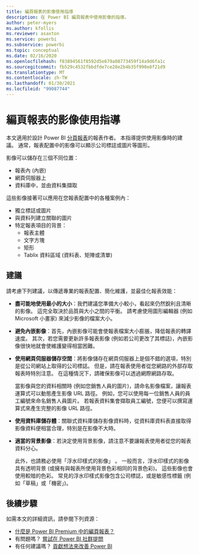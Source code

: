 ```yaml
---
title: 編頁報表的影像使用指導
description: 在 Power BI 編頁報表中使用影像的指導。
author: peter-myers
ms.author: kfollis
ms.reviewer: asaxton
ms.service: powerbi
ms.subservice: powerbi
ms.topic: conceptual
ms.date: 02/16/2020
ms.openlocfilehash: f83894561f8592d5e679a08773459f14a9d6fa1c
ms.sourcegitcommit: fb529c4532fbbdfde7ce28e2b4b35f990e8f21d9
ms.translationtype: MT
ms.contentlocale: zh-TW
ms.lasthandoff: 01/30/2021
ms.locfileid: "99087744"
---
```

# <a name="image-use-guidance-for-paginated-reports"></a>編頁報表的影像使用指導

本文適用於設計 Power BI [分頁報表](../paginated-reports/paginated-reports-report-builder-power-bi.md)的報表作者。 本指導提供使用影像時的建議。 通常，報表配置中的影像可以顯示公司標誌或圖片等圖形。

影像可以儲存在三個不同位置：

- 報表內 (內嵌)
- 網頁伺服器上
- 資料庫中，並由資料集擷取

這些影像接著可以應用在您報表配置中的各種案例內：

- 獨立標誌或圖片
- 與資料列建立關聯的圖片
- 特定報表項目的背景：
  - 報表主體
  - 文字方塊
  - 矩形
  - Tablix 資料區域 (資料表、矩陣或清單)

## <a name="suggestions"></a>建議

請考慮下列建議，以傳遞專業的報表配置、簡化維護，並最佳化報表效能：

- **盡可能地使用最小的大小**：我們建議您準備大小較小，看起來仍然銳利且清晰的影像。 這完全取決於品質與大小之間的平衡。 請考慮使用圖形編輯器 (例如 Microsoft 小畫家) 來減少影像的檔案大小。
- **避免內嵌影像**：首先，內嵌影像可能會使報表檔案大小膨脹，降低報表的轉譯速度。 其次，若您需要更新許多報表影像 (例如若公司更改了其標誌)，內嵌影像很快地就會使維護變得相當困難。
- **使用網頁伺服器儲存空間**：將影像儲存在網頁伺服器上是個不錯的選項，特別是從公司網站上取得的公司標誌。 但是，請在報表使用者從您網路的外部存取報表時特別注意。 在這種情況下，請確保影像可以透過網際網路存取。

    當影像與您的資料相關時 (例如您銷售人員的圖片)，請命名影像檔案，讓報表運算式可以動態產生影像 URL 路徑。 例如，您可以使用每一位銷售人員的員工編號來命名銷售人員圖片。 若報表資料集會擷取員工編號，您便可以撰寫運算式來產生完整的影像 URL 路徑。
- **使用資料庫儲存體**：關聯式資料庫儲存影像資料時，從資料庫資料表直接取得影像資料便相當合理，特別是在影像不大時。
- **適當的背景影像**：若決定使用背景影像，請注意不要讓報表使用者從您的報表資料分心。 

    此外，也請務必使用「浮水印樣式的影像」  。 一般而言，浮水印樣式的影像具有透明背景 (或擁有與報表所使用背景色彩相同的背景色彩)。 這些影像也會使用較暗的色彩。 常見的浮水印樣式影像包含公司標誌，或是敏感性標籤 (例如「草稿」或「機密」)。

## <a name="next-steps"></a>後續步驟

如需本文的詳細資訊，請參閱下列資源：

- [什麼是 Power BI Premium 中的編頁報表？](../paginated-reports/paginated-reports-report-builder-power-bi.md)
- 有問題嗎？ [嘗試在 Power BI 社群提問](https://community.powerbi.com/)
- 有任何建議嗎？ [貢獻想法來改善 Power BI](https://ideas.powerbi.com/)
